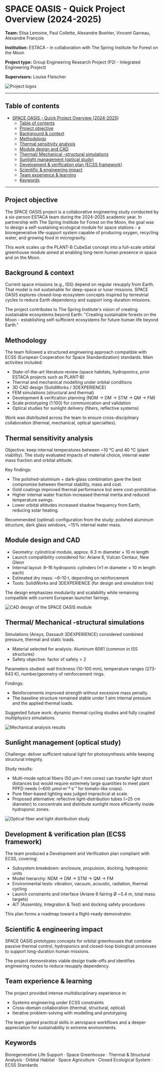 # SPACE OASIS - Quick Project Overview (2024-2025)

**Team:** Elisa Lemoine, Paul Collette, Alexandre Boehler, Vincent Garreau, Alexandre François

**Institution:** ESTACA - in collaboration with The Spring Institute for Forest on the Moon

**Project type:** Group Engineering Research Project (P2I - Integrated Engineering Project)

**Supervisors:** Louise Fleischer

![Project logos](Images/logos.png)

---

## Table of contents

- [SPACE OASIS - Quick Project Overview (2024-2025)](#space-oasis---quick-project-overview-2024-2025)
  - [Table of contents](#table-of-contents)
  - [Project objective](#project-objective)
  - [Background \& context](#background--context)
  - [Methodology](#methodology)
  - [Thermal sensitivity analysis](#thermal-sensitivity-analysis)
  - [Module design and CAD](#module-design-and-cad)
  - [Thermal/ Mechanical -structural simulations](#thermal-mechanical--structural-simulations)
  - [Sunlight management (optical study)](#sunlight-management-optical-study)
  - [Development \& verification plan (ECSS framework)](#development--verification-plan-ecss-framework)
  - [Scientific \& engineering impact](#scientific--engineering-impact)
  - [Team experience \& learning](#team-experience--learning)
  - [Keywords](#keywords)

---

## Project objective

The SPACE OASIS project is a collaborative engineering study conducted by a six-person ESTACA team during the 2024-2025 academic year. In partnership with The Spring Institute for Forest on the Moon, the goal was to design a self-sustaining ecological module for space stations - a bioregenerative life-support system capable of producing oxygen, recycling water, and growing food in microgravity.

This work scales up the PLANT-B CubeSat concept into a full-scale orbital greenhouse module aimed at enabling long-term human presence in space and on the Moon.

## Background & context

Current space missions (e.g., ISS) depend on regular resupply from Earth. That model is not sustainable for deep-space or lunar missions. SPACE OASIS explores closed-loop ecosystem concepts inspired by terrestrial cycles to reduce Earth dependency and support long-duration missions.

The project contributes to The Spring Institute's vision of creating sustainable ecosystems beyond Earth: "Creating sustainable forests on the Moon - establishing self-sufficient ecosystems for future human life beyond Earth."

## Methodology

The team followed a structured engineering approach compatible with ECSS (European Cooperation for Space Standardization) standards. Main activities included:

- State-of-the-art literature review (space habitats, hydroponics, prior ESTACA projects such as PLANT-B)
- Thermal and mechanical modelling under orbital conditions
- 3D CAD design (SolidWorks / 3DEXPERIENCE)
- FEM simulations (structural and thermal)
- Development & verification planning (NDM → DM → STM → QM → FM)
- Scale prototyping (1:100) for communication and validation
- Optical studies for sunlight delivery (fibers, reflective systems)

Work was distributed across the team to ensure cross-disciplinary collaboration (thermal, mechanical, optical specialties).

## Thermal sensitivity analysis

Objective: keep internal temperatures between ~10 °C and 40 °C (plant viability). The study evaluated impacts of material choice, internal water mass fraction and orbital altitude.

Key findings:

- The polished-aluminum + dark-glass combination gave the best compromise between thermal stability, mass and cost.
- Gold coatings improved thermal performance but were cost-prohibitive.
- Higher internal water fraction increased thermal inertia and reduced temperature swings.
- Lower orbital altitudes increased shadow frequency from Earth, reducing solar heating.

Recommended (optimal) configuration from the study: polished aluminum structure, dark glass windows, ~15% internal water mass.

## Module design and CAD

- Geometry: cylindrical module, approx. 6.3 m diameter × 10 m length
- Launch compatibility considered for: Ariane 6, Vulcan Centaur, New Glenn
- Internal layout: 8–16 hydroponic cylinders (≈1 m diameter × 10 m length each)
- Estimated dry mass: ~6–10 t, depending on reinforcement
- Tools: SolidWorks and 3DEXPERIENCE (for design and simulation link)

The design emphasizes modularity and scalability while remaining compatible with current European launcher fairings.

![CAD design of the SPACE OASIS module](Images/CAD.png)

## Thermal/ Mechanical -structural simulations

Simulations (Ansys, Dassault 3DEXPERIENCE) considered combined pressure, thermal and static loads.

- Material selected for analysis: Aluminum 6061 (common in ISS structures)
- Safety objective: factor of safety > 2

Parameters studied: wall thickness (10-100 mm), temperature ranges (273-643 K), number/geometry of reinforcement rings.

Findings:

- Reinforcements improved strength without excessive mass penalty.
- The baseline structure remained stable under 1 atm internal pressure and the applied thermal loads.

Suggested future work: dynamic thermal cycling studies and fully coupled multiphysics simulations.

![Mechanical analysis results](Images/Mechanical.png)

## Sunlight management (optical study)

Challenge: deliver sufficient natural light for photosynthesis while keeping structural integrity.

Study results:

- Multi-mode optical fibers (50 μm–1 mm cores) can transfer light short distances but would require extremely large quantities to meet plant PPFD needs (~600 μmol·m⁻²·s⁻¹ for tomato-like crops).
- Pure fiber-based lighting was judged impractical at scale.
- Proposed alternative: reflective light-distribution tubes (~25 cm diameter) to concentrate and distribute sunlight more efficiently inside hydroponic zones.

![Optical fiber and light distribution study](Images/Optical.png)

## Development & verification plan (ECSS framework)

The team produced a Development and Verification plan compliant with ECSS, covering:

- Subsystem breakdown: enclosure, propulsion, docking, hydroponic units
- Model hierarchy: NDM → DM → STM → QM → FM
- Environmental tests: vibration, vacuum, acoustic, radiation, thermal cycling
- Launch constraints and interface (Ariane 6 fairing Ø ~5.4 m, total mass targets)
- AIT (Assembly, Integration & Test) and docking safety procedures

This plan forms a roadmap toward a flight-ready demonstrator.

## Scientific & engineering impact

SPACE OASIS prototypes concepts for orbital greenhouses that combine passive thermal control, hydroponics and closed-loop biological processes to support long-duration human missions.

The project demonstrates viable design trade-offs and identifies engineering routes to reduce resupply dependency.

## Team experience & learning

The project provided intense multidisciplinary experience in:

- Systems engineering under ECSS constraints
- Cross-domain collaboration (thermal, structural, optical)
- Iterative problem-solving with modelling and prototyping

The team gained practical skills in aerospace workflows and a deeper appreciation for sustainability in extreme environments.

## Keywords

Bioregenerative Life Support · Space Greenhouse · Thermal & Structural Analysis · Orbital Habitat · Space Agriculture · Closed Ecological System · ECSS Standards

